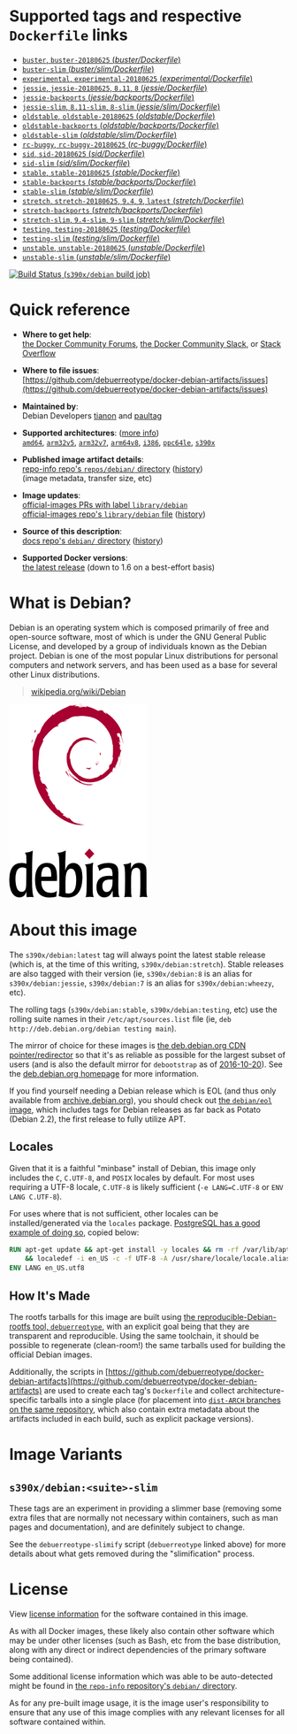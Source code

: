 <!--

********************************************************************************

WARNING:

    DO NOT EDIT "debian/README.md"

    IT IS AUTO-GENERATED

    (from the other files in "debian/" combined with a set of templates)

********************************************************************************

-->

# Supported tags and respective `Dockerfile` links

-	[`buster`, `buster-20180625` (*buster/Dockerfile*)](https://github.com/debuerreotype/docker-debian-artifacts/blob/3e04f00e37ad7754373d823dd6e11573af5b658b/buster/Dockerfile)
-	[`buster-slim` (*buster/slim/Dockerfile*)](https://github.com/debuerreotype/docker-debian-artifacts/blob/3e04f00e37ad7754373d823dd6e11573af5b658b/buster/slim/Dockerfile)
-	[`experimental`, `experimental-20180625` (*experimental/Dockerfile*)](https://github.com/debuerreotype/docker-debian-artifacts/blob/3e04f00e37ad7754373d823dd6e11573af5b658b/experimental/Dockerfile)
-	[`jessie`, `jessie-20180625`, `8.11`, `8` (*jessie/Dockerfile*)](https://github.com/debuerreotype/docker-debian-artifacts/blob/3e04f00e37ad7754373d823dd6e11573af5b658b/jessie/Dockerfile)
-	[`jessie-backports` (*jessie/backports/Dockerfile*)](https://github.com/debuerreotype/docker-debian-artifacts/blob/3e04f00e37ad7754373d823dd6e11573af5b658b/jessie/backports/Dockerfile)
-	[`jessie-slim`, `8.11-slim`, `8-slim` (*jessie/slim/Dockerfile*)](https://github.com/debuerreotype/docker-debian-artifacts/blob/3e04f00e37ad7754373d823dd6e11573af5b658b/jessie/slim/Dockerfile)
-	[`oldstable`, `oldstable-20180625` (*oldstable/Dockerfile*)](https://github.com/debuerreotype/docker-debian-artifacts/blob/3e04f00e37ad7754373d823dd6e11573af5b658b/oldstable/Dockerfile)
-	[`oldstable-backports` (*oldstable/backports/Dockerfile*)](https://github.com/debuerreotype/docker-debian-artifacts/blob/3e04f00e37ad7754373d823dd6e11573af5b658b/oldstable/backports/Dockerfile)
-	[`oldstable-slim` (*oldstable/slim/Dockerfile*)](https://github.com/debuerreotype/docker-debian-artifacts/blob/3e04f00e37ad7754373d823dd6e11573af5b658b/oldstable/slim/Dockerfile)
-	[`rc-buggy`, `rc-buggy-20180625` (*rc-buggy/Dockerfile*)](https://github.com/debuerreotype/docker-debian-artifacts/blob/3e04f00e37ad7754373d823dd6e11573af5b658b/rc-buggy/Dockerfile)
-	[`sid`, `sid-20180625` (*sid/Dockerfile*)](https://github.com/debuerreotype/docker-debian-artifacts/blob/3e04f00e37ad7754373d823dd6e11573af5b658b/sid/Dockerfile)
-	[`sid-slim` (*sid/slim/Dockerfile*)](https://github.com/debuerreotype/docker-debian-artifacts/blob/3e04f00e37ad7754373d823dd6e11573af5b658b/sid/slim/Dockerfile)
-	[`stable`, `stable-20180625` (*stable/Dockerfile*)](https://github.com/debuerreotype/docker-debian-artifacts/blob/3e04f00e37ad7754373d823dd6e11573af5b658b/stable/Dockerfile)
-	[`stable-backports` (*stable/backports/Dockerfile*)](https://github.com/debuerreotype/docker-debian-artifacts/blob/3e04f00e37ad7754373d823dd6e11573af5b658b/stable/backports/Dockerfile)
-	[`stable-slim` (*stable/slim/Dockerfile*)](https://github.com/debuerreotype/docker-debian-artifacts/blob/3e04f00e37ad7754373d823dd6e11573af5b658b/stable/slim/Dockerfile)
-	[`stretch`, `stretch-20180625`, `9.4`, `9`, `latest` (*stretch/Dockerfile*)](https://github.com/debuerreotype/docker-debian-artifacts/blob/3e04f00e37ad7754373d823dd6e11573af5b658b/stretch/Dockerfile)
-	[`stretch-backports` (*stretch/backports/Dockerfile*)](https://github.com/debuerreotype/docker-debian-artifacts/blob/3e04f00e37ad7754373d823dd6e11573af5b658b/stretch/backports/Dockerfile)
-	[`stretch-slim`, `9.4-slim`, `9-slim` (*stretch/slim/Dockerfile*)](https://github.com/debuerreotype/docker-debian-artifacts/blob/3e04f00e37ad7754373d823dd6e11573af5b658b/stretch/slim/Dockerfile)
-	[`testing`, `testing-20180625` (*testing/Dockerfile*)](https://github.com/debuerreotype/docker-debian-artifacts/blob/3e04f00e37ad7754373d823dd6e11573af5b658b/testing/Dockerfile)
-	[`testing-slim` (*testing/slim/Dockerfile*)](https://github.com/debuerreotype/docker-debian-artifacts/blob/3e04f00e37ad7754373d823dd6e11573af5b658b/testing/slim/Dockerfile)
-	[`unstable`, `unstable-20180625` (*unstable/Dockerfile*)](https://github.com/debuerreotype/docker-debian-artifacts/blob/3e04f00e37ad7754373d823dd6e11573af5b658b/unstable/Dockerfile)
-	[`unstable-slim` (*unstable/slim/Dockerfile*)](https://github.com/debuerreotype/docker-debian-artifacts/blob/3e04f00e37ad7754373d823dd6e11573af5b658b/unstable/slim/Dockerfile)

[![Build Status](https://doi-janky.infosiftr.net/job/multiarch/job/s390x/job/debian/badge/icon) (`s390x/debian` build job)](https://doi-janky.infosiftr.net/job/multiarch/job/s390x/job/debian/)

# Quick reference

-	**Where to get help**:  
	[the Docker Community Forums](https://forums.docker.com/), [the Docker Community Slack](https://blog.docker.com/2016/11/introducing-docker-community-directory-docker-community-slack/), or [Stack Overflow](https://stackoverflow.com/search?tab=newest&q=docker)

-	**Where to file issues**:  
	[https://github.com/debuerreotype/docker-debian-artifacts/issues](https://github.com/debuerreotype/docker-debian-artifacts/issues)

-	**Maintained by**:  
	Debian Developers [tianon](https://qa.debian.org/developer.php?login=tianon) and [paultag](https://qa.debian.org/developer.php?login=paultag)

-	**Supported architectures**: ([more info](https://github.com/docker-library/official-images#architectures-other-than-amd64))  
	[`amd64`](https://hub.docker.com/r/amd64/debian/), [`arm32v5`](https://hub.docker.com/r/arm32v5/debian/), [`arm32v7`](https://hub.docker.com/r/arm32v7/debian/), [`arm64v8`](https://hub.docker.com/r/arm64v8/debian/), [`i386`](https://hub.docker.com/r/i386/debian/), [`ppc64le`](https://hub.docker.com/r/ppc64le/debian/), [`s390x`](https://hub.docker.com/r/s390x/debian/)

-	**Published image artifact details**:  
	[repo-info repo's `repos/debian/` directory](https://github.com/docker-library/repo-info/blob/master/repos/debian) ([history](https://github.com/docker-library/repo-info/commits/master/repos/debian))  
	(image metadata, transfer size, etc)

-	**Image updates**:  
	[official-images PRs with label `library/debian`](https://github.com/docker-library/official-images/pulls?q=label%3Alibrary%2Fdebian)  
	[official-images repo's `library/debian` file](https://github.com/docker-library/official-images/blob/master/library/debian) ([history](https://github.com/docker-library/official-images/commits/master/library/debian))

-	**Source of this description**:  
	[docs repo's `debian/` directory](https://github.com/docker-library/docs/tree/master/debian) ([history](https://github.com/docker-library/docs/commits/master/debian))

-	**Supported Docker versions**:  
	[the latest release](https://github.com/docker/docker-ce/releases/latest) (down to 1.6 on a best-effort basis)

# What is Debian?

Debian is an operating system which is composed primarily of free and open-source software, most of which is under the GNU General Public License, and developed by a group of individuals known as the Debian project. Debian is one of the most popular Linux distributions for personal computers and network servers, and has been used as a base for several other Linux distributions.

> [wikipedia.org/wiki/Debian](https://en.wikipedia.org/wiki/Debian)

![logo](https://raw.githubusercontent.com/docker-library/docs/b449be7df57e9ed9086bb5821bfb5d6cdc5d67a4/debian/logo.png)

# About this image

The `s390x/debian:latest` tag will always point the latest stable release (which is, at the time of this writing, `s390x/debian:stretch`). Stable releases are also tagged with their version (ie, `s390x/debian:8` is an alias for `s390x/debian:jessie`, `s390x/debian:7` is an alias for `s390x/debian:wheezy`, etc).

The rolling tags (`s390x/debian:stable`, `s390x/debian:testing`, etc) use the rolling suite names in their `/etc/apt/sources.list` file (ie, `deb http://deb.debian.org/debian testing main`).

The mirror of choice for these images is [the deb.debian.org CDN pointer/redirector](https://deb.debian.org) so that it's as reliable as possible for the largest subset of users (and is also the default mirror for `debootstrap` as of [2016-10-20](https://anonscm.debian.org/cgit/d-i/debootstrap.git/commit/?id=9e8bc60ad1ccf3a25ce7890526b70059f3e770de)). See the [deb.debian.org homepage](https://deb.debian.org) for more information.

If you find yourself needing a Debian release which is EOL (and thus only available from [archive.debian.org](http://archive.debian.org)), you should check out [the `debian/eol` image](https://hub.docker.com/r/debian/eol/), which includes tags for Debian releases as far back as Potato (Debian 2.2), the first release to fully utilize APT.

## Locales

Given that it is a faithful "minbase" install of Debian, this image only includes the `C`, `C.UTF-8`, and `POSIX` locales by default. For most uses requiring a UTF-8 locale, `C.UTF-8` is likely sufficient (`-e LANG=C.UTF-8` or `ENV LANG C.UTF-8`).

For uses where that is not sufficient, other locales can be installed/generated via the `locales` package. [PostgreSQL has a good example of doing so](https://github.com/docker-library/postgres/blob/69bc540ecfffecce72d49fa7e4a46680350037f9/9.6/Dockerfile#L21-L24), copied below:

```dockerfile
RUN apt-get update && apt-get install -y locales && rm -rf /var/lib/apt/lists/* \
	&& localedef -i en_US -c -f UTF-8 -A /usr/share/locale/locale.alias en_US.UTF-8
ENV LANG en_US.utf8
```

## How It's Made

The rootfs tarballs for this image are built using [the reproducible-Debian-rootfs tool, `debuerreotype`](https://github.com/debuerreotype/debuerreotype), with an explicit goal being that they are transparent and reproducible. Using the same toolchain, it should be possible to regenerate (clean-room!) the same tarballs used for building the official Debian images.

Additionally, the scripts in [https://github.com/debuerreotype/docker-debian-artifacts](https://github.com/debuerreotype/docker-debian-artifacts) are used to create each tag's `Dockerfile` and collect architecture-specific tarballs into a single place (for placement into [`dist-ARCH` branches on the same repository](https://github.com/debuerreotype/docker-debian-artifacts/branches), which also contain extra metadata about the artifacts included in each build, such as explicit package versions).

# Image Variants

## `s390x/debian:<suite>-slim`

These tags are an experiment in providing a slimmer base (removing some extra files that are normally not necessary within containers, such as man pages and documentation), and are definitely subject to change.

See the `debuerreotype-slimify` script (`debuerreotype` linked above) for more details about what gets removed during the "slimification" process.

# License

View [license information](https://www.debian.org/social_contract#guidelines) for the software contained in this image.

As with all Docker images, these likely also contain other software which may be under other licenses (such as Bash, etc from the base distribution, along with any direct or indirect dependencies of the primary software being contained).

Some additional license information which was able to be auto-detected might be found in [the `repo-info` repository's `debian/` directory](https://github.com/docker-library/repo-info/tree/master/repos/debian).

As for any pre-built image usage, it is the image user's responsibility to ensure that any use of this image complies with any relevant licenses for all software contained within.

